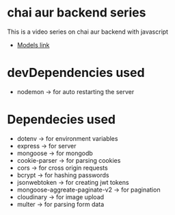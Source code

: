# chai aur backend series

This is a video series on chai aur backend with javascript

- [Models link](https://app.eraser.io/workspace/YtPqZ1VogxGy1jzIDkzj)

# devDependencies used

- nodemon -> for auto restarting the server

# Dependecies used

- dotenv -> for environment variables
- express -> for server
- mongoose -> for mongodb
- cookie-parser -> for parsing cookies
- cors -> for cross origin requests
- bcrypt -> for hashing passwords
- jsonwebtoken -> for creating jwt tokens
- mongoose-aggreate-paginate-v2 -> for pagination
- cloudinary -> for image upload
- multer -> for parsing form data

